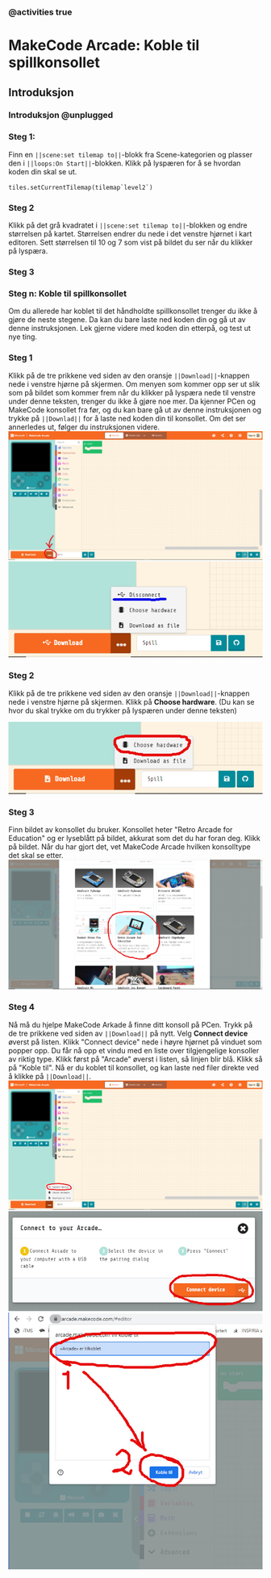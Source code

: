 ### @activities true

# MakeCode Arcade: Koble til spillkonsollet
## Introduksjon
### Introduksjon @unplugged

### Steg 1:
Finn en ``||scene:set tilemap to||``-blokk fra Scene-kategorien og plasser den i ``||loops:On Start||``-blokken.
Klikk på lyspæren for å se hvordan koden din skal se ut.

```blocks
tiles.setCurrentTilemap(tilemap`level2`)
```
### Steg 2
Klikk på det grå kvadratet i ``||scene:set tilemap to||``-blokken og endre størrelsen på kartet.
Størrelsen endrer du nede i det venstre hjørnet i kart editoren.
Sett størrelsen til 10 og 7 som vist på bildet du ser når du klikker på lyspæra.

### Steg 3

### Steg n: Koble til spillkonsollet
Om du allerede har koblet til det håndholdte spillkonsollet trenger du ikke å gjøre de neste stegene.
Da kan du bare laste ned koden din og gå ut av denne instruksjonen.
Lek gjerne videre med koden din etterpå, og test ut nye ting.

### Steg 1
Klikk på de tre prikkene ved siden av den oransje ``||Download||``-knappen nede i venstre hjørne på skjermen.
Om menyen som kommer opp ser ut slik som på bildet som kommer frem når du klikker på lyspæra nede til venstre under denne teksten, trenger du ikke å gjøre noe mer.
Da kjenner PCen og MakeCode konsollet fra før, og du kan bare gå ut av denne instruksjonen og trykke på ``||Downlad||`` for å laste ned koden din til konsollet.
Om det ser annerledes ut, følger du instruksjonen videre.
![Tilkobling steg 1](https://raw.githubusercontent.com/InspiriaSCC/energispillet/master/assets/ArcadeConnect2.jpg)
![Tilkobling steg 1](https://raw.githubusercontent.com/InspiriaSCC/energispillet/master/assets/ArcadeConnect3b.jpg)

### Steg 2
Klikk på de tre prikkene ved siden av den oransje ``||Download||``-knappen nede i venstre hjørne på skjermen.
Klikk på <b>Choose hardware</b>.
(Du kan se hvor du skal trykke om du trykker på lyspæren under denne teksten)

![Tilkobling steg 2](https://raw.githubusercontent.com/InspiriaSCC/energispillet/master/assets/ArcadeConnect3.jpg)

### Steg 3
Finn bildet av konsollet du bruker. Konsollet heter "Retro Arcade for Education" og er lyseblått på bildet, akkurat som det du har foran deg.
Klikk på bildet. Når du har gjort det, vet MakeCode Arcade hvilken konsolltype det skal se etter.
![Tilkobling steg 3](https://raw.githubusercontent.com/InspiriaSCC/energispillet/master/assets/ArcadeConnect4.jpg)

### Steg 4
Nå må du hjelpe MakeCode Arkade å finne ditt konsoll på PCen.
Trykk på de tre prikkene ved siden av ``||Download||`` på nytt.
Velg <b>Connect device</b> øverst på listen.
Klikk "Connect device" nede i høyre hjørnet på vinduet som popper opp.
Du får nå opp et vindu med en liste over tilgjengelige konsoller av riktig type.
Klikk først på "Arcade" øverst i listen, så linjen blir blå.
Klikk så på "Koble til". Nå er du koblet til konsollet, og kan laste ned filer direkte ved å klikke på ``||Download||``.
![Tilkobling steg 4](https://raw.githubusercontent.com/InspiriaSCC/energispillet/master/assets/ArcadeConnect5.jpg)
![Tilkobling steg 4](https://raw.githubusercontent.com/InspiriaSCC/energispillet/master/assets/ArcadeConnect6.jpg)
![Tilkobling steg 4](https://raw.githubusercontent.com/InspiriaSCC/energispillet/master/assets/ArcadeConnect7.jpg)



<script src="https://makecode.com/gh-pages-embed.js"></script><script>makeCodeRender("{{ site.makecode.home_url }}", "{{ site.github.owner_name }}/{{ site.github.repository_name }}");</script>
